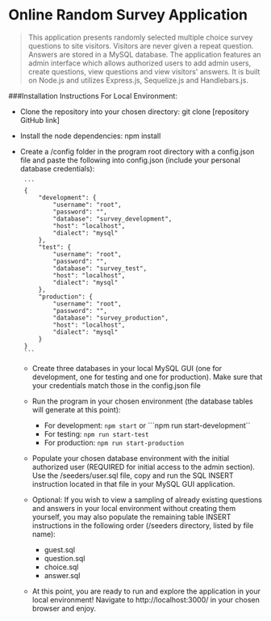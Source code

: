 # Online Random Survey Application

> This application presents randomly selected multiple choice survey questions to site visitors.  Visitors are never given a repeat question.  Answers are stored in a MySQL database.  The application features an admin interface which allows authorized users to add admin users, create questions, view questions and view visitors' answers.  It is built on Node.js and utilizes Express.js, Sequelize.js and Handlebars.js.

###Installation Instructions For Local Environment:
 * Clone the repository into your chosen directory: git clone [repository GitHub link]
 * Install the node dependencies: npm install
 * Create a /config folder in the program root directory with a config.json file and paste the following into config.json (include your personal database credentials):

        ```
        {
            "development": {
                "username": "root",
                "password": "",
                "database": "survey_development",
                "host": "localhost",
                "dialect": "mysql"
            },
            "test": {
                "username": "root",
                "password": "",
                "database": "survey_test",
                "host": "localhost",
                "dialect": "mysql"
            },
            "production": {
                "username": "root",
                "password": "",
                "database": "survey_production",
                "host": "localhost",
                "dialect": "mysql"
            }
        }
        ```

    * Create three databases in your local MySQL GUI (one for development, one for testing and one for production). Make sure that your credentials match those in the config.json file

    * Run the program in your chosen environment (the database tables will generate at this point):
        - For development: ```npm start``` or ```npm run start-development``
        - For testing: ```npm run start-test```
        - For production: ```npm run start-production```

    * Populate your chosen database environment with the initial authorized user (REQUIRED for initial access to the admin section).  Use the /seeders/user.sql file, copy and run the SQL INSERT instruction located in that file in your MySQL GUI application.

    * Optional: If you wish to view a sampling of already existing questions and answers in your local environment without creating them yourself, you may also populate the remaining table INSERT instructions in the following order (/seeders directory, listed by file name):
        - guest.sql
        - question.sql
        - choice.sql
        - answer.sql

    * At this point, you are ready to run and explore the application in your local environment! Navigate to http://localhost:3000/ in your chosen browser and enjoy.
